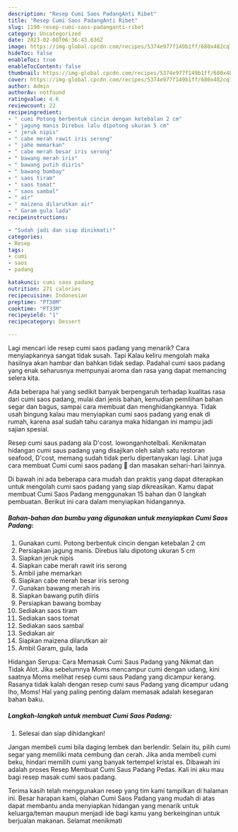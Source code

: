```yaml
---
description: "Resep Cumi Saos PadangAnti Ribet"
title: "Resep Cumi Saos PadangAnti Ribet"
slug: 1190-resep-cumi-saos-padanganti-ribet
category: Uncategorized
date: 2023-02-08T06:36:43.636Z
image: https://img-global.cpcdn.com/recipes/5374e977f149b1ff/680x482cq70/cumi-saos-padang-foto-resep-utama.jpg
hideToc: false
enableToc: true
enableTocContent: false
thumbnail: https://img-global.cpcdn.com/recipes/5374e977f149b1ff/680x482cq70/cumi-saos-padang-foto-resep-utama.jpg
cover: https://img-global.cpcdn.com/recipes/5374e977f149b1ff/680x482cq70/cumi-saos-padang-foto-resep-utama.jpg
author: Admin
authorAv: notfound
ratingvalue: 4.6
reviewcount: 22
recipeingredient:
- " cumi Potong berbentuk cincin dengan ketebalan 2 cm"
- " jagung manis Direbus lalu dipotong ukuran 5 cm"
- " jeruk nipis"
- " cabe merah rawit iris serong"
- " jahe memarkan"
- " cabe merah besar iris serong"
- " bawang merah iris"
- " bawang putih diiris"
- " bawang bombay"
- " saos tiram"
- " saos tomat"
- " saos sambal"
- " air"
- " maizena dilarutkan air"
- " Garam gula lada"
recipeinstructions:

- "Sudah jadi dan siap dinikmati!"
categories:
- Resep
tags:
- cumi
- saos
- padang

katakunci: cumi saos padang 
nutrition: 271 calories
recipecuisine: Indonesian
preptime: "PT30M"
cooktime: "PT33M"
recipeyield: "1"
recipecategory: Dessert

---
```



Lagi mencari ide resep cumi saos padang yang menarik? Cara menyiapkannya sangat tidak susah. Tapi Kalau keliru mengolah maka hasilnya akan hambar dan bahkan tidak sedap. Padahal cumi saos padang yang enak seharusnya mempunyai aroma dan rasa yang dapat memancing selera kita.


Ada beberapa hal yang sedikit banyak berpengaruh terhadap kualitas rasa dari cumi saos padang, mulai dari jenis bahan, kemudian pemilihan bahan segar dan bagus, sampai cara membuat dan menghidangkannya. Tidak usah bingung kalau mau menyiapkan cumi saos padang yang enak di rumah, karena asal sudah tahu caranya maka hidangan ini mampu jadi sajian spesial.

Resep cumi saus padang ala D&#39;cost. lowonganhotelbali. Kenikmatan hidangan cumi saus padang yang disajikan oleh salah satu restoran seafood, D&#39;cost, memang sudah tidak perlu dipertanyakan lagi. Lihat juga cara membuat Cumi cumi saos padang 🦑 dan masakan sehari-hari lainnya.


Di bawah ini ada beberapa cara mudah dan praktis yang dapat diterapkan untuk mengolah cumi saos padang yang siap dikreasikan. Kamu dapat membuat Cumi Saos Padang menggunakan 15 bahan dan 0 langkah pembuatan. Berikut ini cara dalam menyiapkan hidangannya.

<!--inarticleads1-->

##### Bahan-bahan dan bumbu yang digunakan untuk menyiapkan Cumi Saos Padang:

1. Gunakan  cumi. Potong berbentuk cincin dengan ketebalan 2 cm
1. Persiapkan  jagung manis. Direbus lalu dipotong ukuran 5 cm
1. Siapkan  jeruk nipis
1. Siapkan  cabe merah rawit iris serong
1. Ambil  jahe memarkan
1. Siapkan  cabe merah besar iris serong
1. Gunakan  bawang merah iris
1. Siapkan  bawang putih diiris
1. Persiapkan  bawang bombay
1. Sediakan  saos tiram
1. Sediakan  saos tomat
1. Sediakan  saos sambal
1. Sediakan  air
1. Siapkan  maizena dilarutkan air
1. Ambil  Garam, gula, lada


Hidangan Serupa: Cara Memasak Cumi Saus Padang yang Nikmat dan Tidak Alot. Jika sebelumnya Moms mencampur cumi dengan udang, kini saatnya Moms melihat resep cumi saus Padang yang dicampur kerang. Rasanya tidak kalah dengan resep cumi saus Padang yang dicampur udang lho, Moms! Hal yang paling penting dalam memasak adalah kesegaran bahan baku. 

<!--inarticleads2-->

##### Langkah-langkah untuk membuat Cumi Saos Padang:


1. Selesai dan siap dihidangkan!

Jangan membeli cumi bila daging lembek dan berlendir. Selain itu, pilih cumi segar yang memiliki mata cembung dan cerah. Jika anda membeli cumi beku, hindari memilih cumi yang banyak tertempel kristal es. Dibawah ini adalah proses Resep Membuat Cumi Saus Padang Pedas. Kali ini aku mau bagi resep masak cumi saos padang. 

Terima kasih telah menggunakan resep yang tim kami tampilkan di halaman ini. Besar harapan kami, olahan Cumi Saos Padang yang mudah di atas dapat membantu anda menyiapkan hidangan yang menarik untuk keluarga/teman maupun menjadi ide bagi kamu yang berkeinginan untuk berjualan makanan. Selamat menikmati
